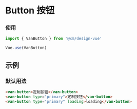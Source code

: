 # Button 按钮

### 使用

```js
import { VanButton } from '@xm/design-vue'

Vue.use(VanButton)
```

## 示例

### 默认用法

```html
<van-button>定制按钮</van-button>
<van-button type="primary">定制按钮</van-button>
<van-button type="primary" loading>loading</van-button>
```
